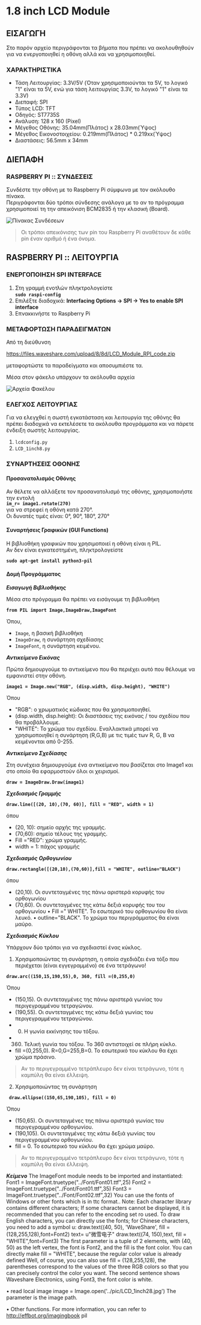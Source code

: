 # 1.8 inch LCD Module
 
## ΕΙΣΑΓΩΓΗ
Στο παρόν αρχείο περιγράφονται τα βήματα που πρέπει να ακολουθηθούν για να ενεργοποιηθεί η οθόνη αλλά και να χρησιμοποιηθεί.

### ΧΑΡΑΚΤΗΡΙΣΤΙΚΑ
-	Τάση Λειτουργίας: 3.3V/5V (Όταν χρησιμοποιούνται τα 5V, το λογικό "1" είναι τα 5V, ενώ για τάση λειτουργίας 3.3V, το λογικό "1" είναι τα 3.3V)
-	Διεπαφή: SPI
-	Τύπος LCD: TFT
-	Οδηγός: ST7735S
-	Ανάλυση: 128 x 160 (Pixel)
-	Μέγεθος Οθόνης: 35.04mm(Πλάτος) x 28.03mm(Ύψος)
-	Μέγεθος Εικονοστοιχείου: 0.219mm(Πλάτος) * 0.219xx(Ύψος)
-	Διαστάσεις: 56.5mm x 34mm

## ΔΙΕΠΑΦΗ

### RASPBERRY PI :: ΣΥΝΔΕΣΕΙΣ
Συνδέστε την οθόνη με το Raspberry Pi σύμφωνα με τον ακόλουθο πίνακα.\
Περιγράφονται δύο τρόποι σύνδεσης ανάλογα με το αν το πρόγραμμα χρησιμοποιεί τη την απεικόνιση BCM2835 ή την κλασική (Board).

![Πίνακας Συνδέσεων](./LCD1.png) 

> Οι τρόποι απεικόνισης των pin του Raspberry Pi αναθέτουν δε κάθε pin έναν αριθμό ή ένα όνομα.
 
## RASPBERRY PI :: ΛΕΙΤΟΥΡΓΙΑ

### ΕΝΕΡΓΟΠΟΙΗΣΗ SPI INTERFACE

1.	Στη γραμμή ενοτλών πληκτρολογείστε\
**`sudo raspi-config`**
2.	Επιλέξτε διαδοχικά: **Interfacing Options -> SPI -> Yes to enable SPI interface**
3.	Επνακκινήστε το Raspberry Pi

### ΜΕΤΑΦΟΡΤΩΣΗ ΠΑΡΑΔΕΙΓΜΑΤΩΝ
Από τη διεύθυνση 

https://files.waveshare.com/upload/8/8d/LCD_Module_RPI_code.zip

μεταφορτώστε τα παραδείγματα και αποσυμπιέστε τα.

Μέσα στον φάκελο υπάρχουν τα ακόλουθα αρχεία

![Αρχεία Φακέλου](./LCD-Programs.png)

### ΕΛΕΓΧΟΣ ΛΕΙΤΟΥΡΓΙΑΣ 
Για να ελεγχθεί η σωστή εγκατάσταση και λειτουργία της οθόνης θα πρέπει διαδοχικά να εκτελέσετε τα ακόλουθα προγράμματα και να πάρετε ένδειξη σωστής λειτουργίας.
1. `lcdconfig.py`
2. `LCD_1inch8.py`

### ΣΥΝΑΡΤΗΣΕΙΣ ΟΘΟΝΗΣ

#### Προσανατολισμός Οθόνης

Αν θέλετε να αλλάξετε τον προσανατολισμό της οθόνης, χρησιμοποιήστε την εντολή\
**`im_r= image1.rotate(270)`** \
για να στρεφεί η οθόνη κατά 270°.\
Οι δυνατές τιμές είναι: 0°, 90°, 180°, 270°
 
#### Συναρτήσεις Γραφικών (GUI Functions)

Η βιβλιοθήκη γραφικών που χρησιμοποιεί η οθόνη είναι η PIL.\
Αν δεν είναι εγκατεστημένη, πληκτρολογείστε

**`sudo apt-get install python3-pil`**

#### Δομή Προγράμματος

***Εισαγωγή Βιβλιοθήκης***

Μέσα στο πρόγραμμα θα πρέπει να εισάγουμε τη βιβλιοθήκη

**`from PIL import Image,ImageDraw,ImageFont `**

Όπου, 
- `Image`, η βασική βιβλιοθήκη
- `ImageDraw`, η συνάρτηση σχεδίασης
- `ImageFont`, η συνάρτηση κειμένου. 

***Αντικείμενο Εικόνας***

Πρώτα δημιουργούμε το αντικείμενο που θα περιέχει αυτό που θέλουμε να εμφανιστεί στην οθόνη.

**`image1 = Image.new("RGB", (disp.width, disp.height), "WHITE") `**

Όπου

- "RGB": ο χρωματικός κώδικας που θα χρησιμοποιηθεί. 
- (disp.width, disp.height): Οι διαστάσεις της εικόνας / του σχεδίου που θα προβάλλουμε. 
- "WHITE": Το χρώμα του σχεδίου. Εναλλακτικά μπορεί να χρησιμοποιηθεί η συνάρτηση (R,G,B) με τις τιμές των R, G, B να κειμένονται από 0-255.

***Αντικείμενο Σχεδίασης***

Στη συνέχεια δημιουργούμε ένα αντικείμενο που βασίζεται στο Image1 και στο οποίο θα εφαρμοστούν όλοι οι χειρισμοί.

**`draw = ImageDraw.Draw(image1)`**


***Σχεδιασμός Γραμμής***

**`draw.line([(20, 10),(70, 60)], fill = "RED", width = 1)`**

όπου
- (20, 10): σημείο αρχής της γραμμής.
- (70,60): σημείο τέλους της γραμμής.
- Fill ="RED": χρώμα γραμμής.
-  width = 1: πάχος γραμμής

***Σχεδιασμός Ορθογωνίου***

**`draw.rectangle([(20,10),(70,60)],fill = "WHITE", outline="BLACK")`**

όπου
- (20,10). Οι συντεταγμένες της πάνω αριστερά κορυφής του ορθογωνίου
- (70,60). Οι συντεταγμένες της κάτω δεξιά κορυφής του του ορθογωνίου
•	Fill =" WHITE". Το εσωτερικό του ορθογωνίου θα είναι λευκό.
•	outline="BLACK". Το χρώμα του περιγράμματος θα είναι μαύρο.

***Σχεδιασμός Κύκλου***

Υπάρχουν δύο τρόποι για να σχεδιαστεί ένας κύκλος.

1. Χρησιμοποιώντας τη συνάρτηση, η οποία σχεδιάζει ένα τόξο που περιέχεται (είναι εγγεγραμμένο) σε ένα τετράγωνο! 

**`draw.arc((150,15,190,55),0, 360, fill =(0,255,0)`**

Όπου
- (150,15). Οι συντεταγμένες της πάνω αριστερά γωνίας του περιγεγραμμένου τετραγώνου.
- (190,55). Οι συντεταγμένες της κάτω δεξιά γωνίας του περιγεγραμμένου τετραγώνου.
- 0. Η γωνία εκκίνησης του τόξου.
- 360. Τελική γωνία του τόξου. Το 360 αντιστοιχεί σε πλήρη κύκλο.
- fill =(0,255,0). R=0,G=255,B=0. Το εσωτερικό του κύκλου θα έχει χρώμα πράσινο.

> Αν το περιγεγραμμένο τετράπλευρο δεν είναι τετράγωνο, τότε η καμπύλη θα είναι έλλειψη.

2. Χρησιμοποιώντας τη συνάρτηση 

**` draw.ellipse((150,65,190,105), fill = 0)`**

Όπου
- (150,65). Οι συντεταγμένες της πάνω αριστερά γωνίας του περιγεγραμμένου ορθογωνίου.
- (190,105). Οι συντεταγμένες της κάτω δεξιά γωνίας του περιγεγραμμένου ορθογωνίου.
- fill = 0. Το εσωτερικό του κύκλου θα έχει χρώμα μαύρο.

>Αν το περιγεγραμμένο τετράπλευρο δεν είναι τετράγωνο, τότε η καμπύλη θα είναι έλλειψη.

***Κείμενο***
The ImageFont module needs to be imported and instantiated: 
Font1 = ImageFont.truetype("../Font/Font01.ttf",25)
Font2 = ImageFont.truetype("../Font/Font01.ttf",35)
Font3 = ImageFont.truetype("../Font/Font02.ttf",32)
You can use the fonts of Windows or other fonts which is in ttc format..
Note: Each character library contains different characters; If some characters cannot be displayed, it is recommended that you can refer to the encoding set ro used. To draw English characters, you can directly use the fonts; for Chinese characters, you need to add a symbol u: 
draw.text((40, 50), 'WaveShare', fill = (128,255,128),font=Font2)
text= u"微雪电子"
draw.text((74, 150),text, fill = "WHITE",font=Font3)
The first parameter is a tuple of 2 elements, with (40, 50) as the left vertex, the font is Font2, and the fill is the font color. You can directly make fill = "WHITE", because the regular color value is already defined Well, of course, you can also use fill = (128,255,128), the parentheses correspond to the values of the three RGB colors so that you can precisely control the color you want. The second sentence shows Waveshare Electronics, using Font3, the font color is white.

•	read local image
image = Image.open('../pic/LCD_1inch28.jpg')
The parameter is the image path. 

•	Other functions.
For more information, you can refer to http://effbot.org/imagingbook pil 


